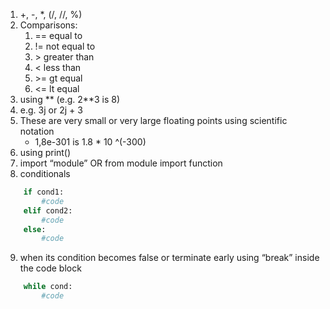 1. +, -, *, (/, //, %)
2. Comparisons:
    1. == equal to
    2. != not equal to
    3. \> greater than
    4. < less than
    5. \>= gt equal
    6. <= lt equal
3. using ** (e.g. 2**3 is 8)
4. e.g. 3j or 2j + 3
5. These are very small or very large floating points using scientific notation
    - 1,8e-301 is 1.8 * 10 ^(-300)
6. using print()
7. import “module” OR from module import function
8. conditionals
```python
    if cond1:
        #code
    elif cond2:
        #code
    else:
        #code
```
9. when its condition becomes false or terminate early using “break” inside the code block
```python
    while cond:
        #code
```
